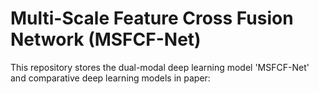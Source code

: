 # Multi-Scale Feature Cross Fusion Network (MSFCF-Net)

This repository stores the dual-modal deep learning model 'MSFCF-Net' and comparative deep learning models
in paper:

